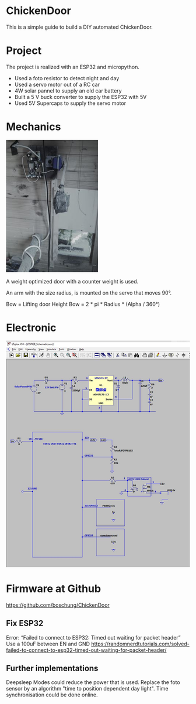 # ChickenDoor

This is a simple guide to build a DIY automated ChickenDoor.


# Project
The project is realized with an ESP32 and micropython.
- Used a foto resistor to detect night and day
- Used a servo motor out of a RC car
- 4W solar pannel to supply an old car battery
- Built a 5 V buck converter to supply the ESP32 with 5V 
- Used 5V Supercaps to supply the servo motor

# Mechanics

![](mech.jpg)

A weight optimized door with a counter weight is used.

An arm with the size radius, is mounted on the servo that moves 90°.

Bow = Lifting door Height
Bow = 2 * pi * Radius * (Alpha / 360°)


# Electronic 

![](schematicForESPExtension.JPG)

# Firmware at Github

https://github.com/boschung/ChickenDoor

## Fix ESP32

Error: “Failed to connect to ESP32: Timed out waiting for packet header”
Use a 100uF between EN and GND
https://randomnerdtutorials.com/solved-failed-to-connect-to-esp32-timed-out-waiting-for-packet-header/

## Further implementations

Deepsleep Modes could reduce the power that is used.
Replace the foto sensor by an algorithm "time to position dependent day light". Time synchronisation could be done online.